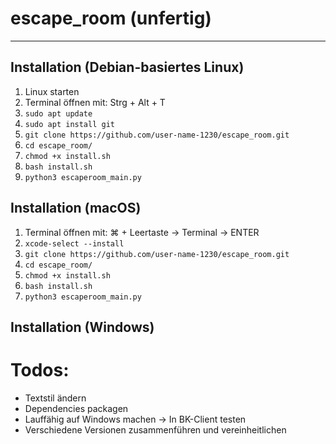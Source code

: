 # escape_room (unfertig)
***
## Installation (Debian-basiertes Linux)

1. Linux starten
2. Terminal öffnen mit: Strg + Alt + T
3. `sudo apt update`
4. `sudo apt install git`
5. `git clone https://github.com/user-name-1230/escape_room.git`
6. `cd escape_room/`
7. `chmod +x install.sh`
8. `bash install.sh`
9. `python3 escaperoom_main.py`

## Installation (macOS)

1. Terminal öffnen mit: ⌘ + Leertaste -> Terminal -> ENTER
2. `xcode-select --install`
3. `git clone https://github.com/user-name-1230/escape_room.git`
4. `cd escape_room/`
5. `chmod +x install.sh`
6. `bash install.sh`
7. `python3 escaperoom_main.py`

## Installation (Windows)




# Todos:
- Textstil ändern
- Dependencies packagen
- Lauffähig auf Windows machen -> In BK-Client testen
- Verschiedene Versionen zusammenführen und vereinheitlichen
